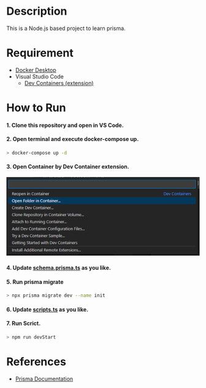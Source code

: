 # Description

This is a Node.js based project to learn prisma.

# Requirement

- [Docker Desktop](https://www.docker.com/products/docker-desktop/)
- Visual Studio Code
  - [Dev Containers (extension)](https://marketplace.visualstudio.com/items?itemName=ms-vscode-remote.remote-containers)

# How to Run

#### 1. Clone this repository and open in VS Code.

#### 2. Open terminal and execute docker-compose up.

```sh
> docker-compose up -d
```

#### 3. Open Container by Dev Container extension.

![open-container-by-devcontainer](./images/open-container-by-devcontainer.png)

#### 4. Update [schema.prisma.ts](./prisma/schema.prisma) as you like.

#### 5. Run prisma migrate

```sh
> npx prisma migrate dev --name init
```

#### 6. Update [scripts.ts](./script.ts) as you like.

#### 7. Run Scrict.

```sh
> npm run devStart
```

# References

- [Prisma Documentation](https://www.prisma.io/)
